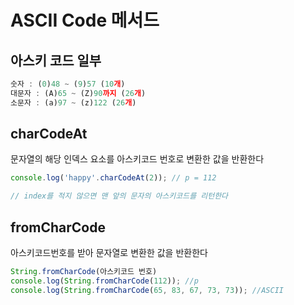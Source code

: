 # ASCII Code 메서드


## 아스키 코드 일부
```js
숫자 : (0)48 ~ (9)57 (10개)
대문자 : (A)65 ~ (Z)90까지 (26개)
소문자 : (a)97 ~ (z)122 (26개)
```

## charCodeAt
문자열의 해당 인덱스 요소를 아스키코드 번호로 변환한 값을 반환한다

```js
console.log('happy'.charCodeAt(2)); // p = 112

// index를 적지 않으면 맨 앞의 문자의 아스키코드를 리턴한다
```

## fromCharCode
아스키코드번호를 받아 문자열로 변환한 값을 반환한다

```js
String.fromCharCode(아스키코드 번호)
console.log(String.fromCharCode(112)); //p
console.log(String.fromCharCode(65, 83, 67, 73, 73)); //ASCII
```
